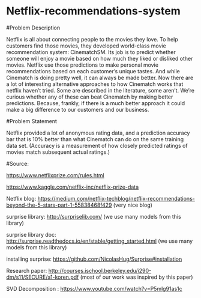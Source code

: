 # Netflix-recommendations-system

#Problem Description  

Netflix is all about connecting people to the movies they love. To help customers find those movies, they developed world-class movie recommendation system: CinematchSM. Its job is to predict whether someone will enjoy a movie based on how much they liked or disliked other movies. Netflix use those predictions to make personal movie recommendations based on each customer’s unique tastes. And while Cinematch is doing pretty well, it can always be made better.  Now there are a lot of interesting alternative approaches to how Cinematch works that netflix haven’t tried. Some are described in the literature, some aren’t. We’re curious whether any of these can beat Cinematch by making better predictions. Because, frankly, if there is a much better approach it could make a big difference to our customers and our business.


#Problem Statement

Netflix provided a lot of anonymous rating data, and a prediction accuracy bar that is 10% better than what Cinematch can do on the same training data set. (Accuracy is a measurement of how closely predicted ratings of movies match subsequent actual ratings.) 

#Source:


https://www.netflixprize.com/rules.html

https://www.kaggle.com/netflix-inc/netflix-prize-data

Netflix blog: https://medium.com/netflix-techblog/netflix-recommendations-beyond-the-5-stars-part-1-55838468f429 (very nice blog)

surprise library: http://surpriselib.com/ (we use many models from this library)

surprise library doc: http://surprise.readthedocs.io/en/stable/getting_started.html (we use many models from this library)

installing surprise: https://github.com/NicolasHug/Surprise#installation

Research paper: http://courses.ischool.berkeley.edu/i290-dm/s11/SECURE/a1-koren.pdf (most of our work was inspired by this paper)

SVD Decomposition : https://www.youtube.com/watch?v=P5mlg91as1c
